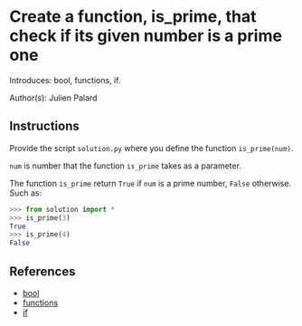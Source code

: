 # Create a function, is_prime, that check if its given number is a prime one

Introduces: bool, functions, if.

Author(s): Julien Palard

## Instructions

Provide the script `solution.py` where you define the function `is_prime(num)`.

`num` is number that the function `is_prime` takes as a parameter.

The function `is_prime` return `True` if `num` is a prime number, `False` otherwise. Such as:

```python
>>> from solution import *
>>> is_prime(3)
True
>>> is_prime(4)
False
```

## References
 - [bool](https://docs.python.org/3/library/stdtypes.html#boolean-operations-and-or-not)
 - [functions](https://docs.python.org/3/tutorial/controlflow.html#defining-functions)
 - [if](https://docs.python.org/3/tutorial/controlflow.html#if-statements)
